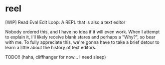 # reel
[WIP] Read Eval Edit Loop: A REPL that is also a text editor

Nobody ordered this, and I have no idea if it will even work. When I attempt to explain it, I'll likely receive blank stares and perhaps a "Why?", so bear with me. To fully appreciate this, we're gonna have to take a brief detour to learn a little about the history of text editors.

TODO!!
(haha, cliffhanger for now... I need sleep)
